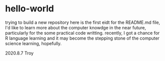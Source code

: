 # hello-world
trying to build a new repository
here is the first eidt for the README.md file, 
I'd like to learn more about the computer knowdge in the near future, particularly for the some practical code writting. 
recently, I got a chance for R language learning and it may become the stepping stone of the computer science learning, hopefully. 

2020.8.7 Troy
